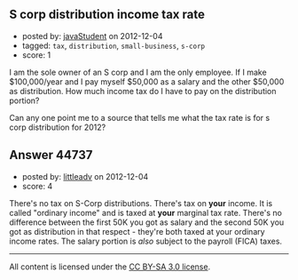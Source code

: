 ## S corp distribution income tax rate

- posted by: [javaStudent](https://stackexchange.com/users/-1/18062-javastudent) on 2012-12-04
- tagged: `tax`, `distribution`, `small-business`, `s-corp`
- score: 1

I am the sole owner of an S corp and I am the only employee. If I make $100,000/year and I pay myself $50,000 as a salary and the other $50,000 as distribution. How much income tax do I have to pay on the distribution portion? 

Can any one point me to a source that tells me what the tax rate is for s corp distribution for 2012? 



## Answer 44737

- posted by: [littleadv](https://stackexchange.com/users/-1/13808-littleadv) on 2012-12-04
- score: 4

There's no tax on S-Corp distributions. There's tax on **your** income. It is called "ordinary income" and is taxed at **your** marginal tax rate. There's no difference between the first 50K you got as salary and the second 50K you got as distribution in that respect - they're both taxed at your ordinary income rates. The salary portion is *also* subject to the payroll (FICA) taxes.



---

All content is licensed under the [CC BY-SA 3.0 license](https://creativecommons.org/licenses/by-sa/3.0/).
